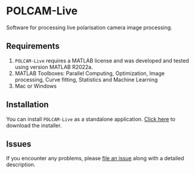 # POLCAM-Live

Software for processing live polarisation camera image processing.


## Requirements

1. `POLCAM-Live` requires a MATLAB license and was developed and tested using version MATLAB R2022a.
2. MATLAB Toolboxes: Parallel Computing, Optimization, Image processing, Curve fitting, Statistics and Machine Learning
3. Mac or Windows


## Installation

You can install `POLCAM-Live` as a standalone application. [Click here](https://github.com/ezrabru/POLCAM-Live/raw/main/POLCAM-Live_Installer.exe) to download the installer.

## Issues

If you encounter any problems, please [file an issue](https://github.com/ezrabru/POLCAM-Live/issues) along with a detailed description.
